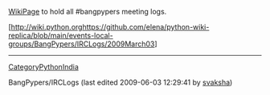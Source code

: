 [WikiPage](/moin/WikiPage) to hold all #bangpypers meeting logs. 

[<http://wiki.python.orghttps://github.com/elena/python-wiki-replica/blob/main/events-local-groups/BangPypers/IRCLogs/2009March03>] 

---

[CategoryPythonIndia](https://github.com/elena/python-wiki-replica/blob/main/reference-international/CategoryPythonIndia) 

BangPypers/IRCLogs (last edited 2009-06-03 12:29:41 by [svaksha](https://github.com/elena/python-wiki-replica/blob/main/users/svaksha "SVAKSHA @ triband-mum-59.182.182.229.mtnl.net.in[59.182.182.229]"))
